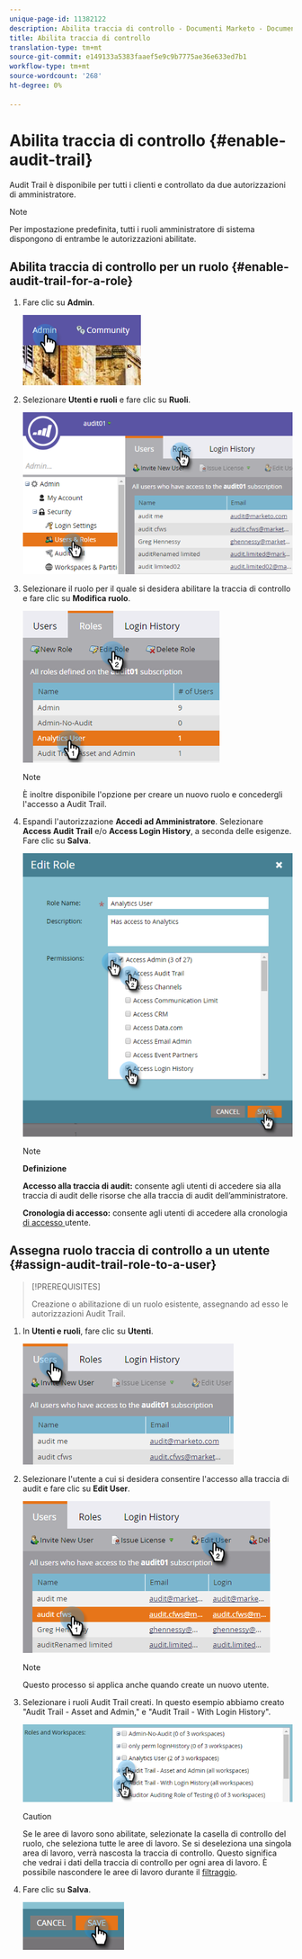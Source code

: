 ```yaml
---
unique-page-id: 11382122
description: Abilita traccia di controllo - Documenti Marketo - Documentazione prodotto
title: Abilita traccia di controllo
translation-type: tm+mt
source-git-commit: e149133a5383faaef5e9c9b7775ae36e633ed7b1
workflow-type: tm+mt
source-wordcount: '268'
ht-degree: 0%

---
```



# Abilita traccia di controllo {#enable-audit-trail}

Audit Trail è disponibile per tutti i clienti e controllato da due autorizzazioni di amministratore.

>[!NOTE]
>
>Per impostazione predefinita, tutti i ruoli amministratore di sistema dispongono di entrambe le autorizzazioni abilitate.

## Abilita traccia di controllo per un ruolo {#enable-audit-trail-for-a-role}

1. Fare clic su **Admin**.

   ![](assets/one-2.png)

1. Selezionare **Utenti e ruoli** e fare clic su **Ruoli**.

   ![](assets/two-2.png)

1. Selezionare il ruolo per il quale si desidera abilitare la traccia di controllo e fare clic su **Modifica ruolo**.

   ![](assets/three-1.png)

   >[!NOTE]
   >
   >È inoltre disponibile l&#39;opzione per creare un nuovo ruolo e concedergli l&#39;accesso a Audit Trail.

1. Espandi l&#39;autorizzazione **Accedi ad Amministratore**. Selezionare **Access Audit Trail** e/o **Access Login History**, a seconda delle esigenze. Fare clic su **Salva**.

   ![](assets/four-1.png)

   >[!NOTE]
   >
   >**Definizione**
   >
   >
   >**Accesso alla traccia di audit:** consente agli utenti di accedere sia alla traccia di audit delle risorse che alla traccia di audit dell’amministratore.
   >
   >
   >**Cronologia di accesso:** consente agli utenti di accedere alla cronologia [ di accesso ](user-login-history.md)utente.

## Assegna ruolo traccia di controllo a un utente {#assign-audit-trail-role-to-a-user}

>[!PREREQUISITES]
>
>[](http://docs.marketo.com/display/DOCS/Create,+Delete,+Edit+and+Change+a+User+Role#Create,Delete,EditandChangeaUserRole-CreateaRole) Creazione o  [](#Enable) abilitazione di un ruolo esistente, assegnando ad esso le autorizzazioni Audit Trail.

1. In **Utenti e ruoli**, fare clic su **Utenti**.

   ![](assets/five-1.png)

1. Selezionare l&#39;utente a cui si desidera consentire l&#39;accesso alla traccia di audit e fare clic su **Edit User**.

   ![](assets/six-1.png)

   >[!NOTE]
   >
   >Questo processo si applica anche quando create un nuovo utente.

1. Selezionare i ruoli Audit Trail creati. In questo esempio abbiamo creato &quot;Audit Trail - Asset and Admin,&quot; e &quot;Audit Trail - With Login History&quot;.

   ![](assets/seven-1.png)

   >[!CAUTION]
   >
   >Se le aree di lavoro sono abilitate, selezionate la casella di controllo del ruolo, che seleziona tutte le aree di lavoro. Se si deseleziona una singola area di lavoro, verrà nascosta la traccia di controllo. Questo significa che vedrai i dati della traccia di controllo per ogni area di lavoro. È possibile nascondere le aree di lavoro durante il [filtraggio](http://docs.marketo.com/display/DOCS/Filtering+in+Audit+Trail).

1. Fare clic su **Salva**.

   ![](assets/eight-1.png)

